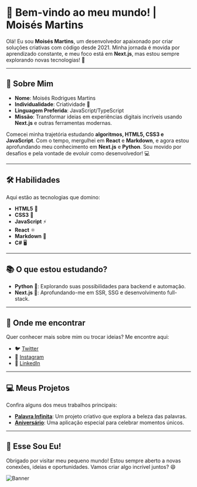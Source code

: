 # 👋 Bem-vindo ao meu mundo! | Moisés Martins

Olá! Eu sou **Moisés Martins**, um desenvolvedor apaixonado por criar soluções criativas com código desde 2021. Minha jornada é movida por aprendizado constante, e meu foco está em **Next.js**, mas estou sempre explorando novas tecnologias! 🚀

---

## 🌟 Sobre Mim

- **Nome**: Moisés Rodrigues Martins
- **Individualidade**: Criatividade 🎨
- **Linguagem Preferida**: JavaScript/TypeScript
- **Missão**: Transformar ideias em experiências digitais incríveis usando **Next.js** e outras ferramentas modernas.

Comecei minha trajetória estudando **algoritmos, HTML5, CSS3 e JavaScript**. Com o tempo, mergulhei em **React** e **Markdown**, e agora estou aprofundando meu conhecimento em **Next.js** e **Python**. Sou movido por desafios e pela vontade de evoluir como desenvolvedor! 💻

---

## 🛠️ Habilidades

Aqui estão as tecnologias que domino:

- **HTML5** 📄
- **CSS3** 🎨
- **JavaScript** ⚡
- **React** ⚛️
- **Markdown** 📝
- **C#** 🖥️

---

## 📚 O que estou estudando?

- **Python** 🐍: Explorando suas possibilidades para backend e automação.
- **Next.js** 🚀: Aprofundando-me em SSR, SSG e desenvolvimento full-stack.

---

## 📍 Onde me encontrar

Quer conhecer mais sobre mim ou trocar ideias? Me encontre aqui:

- 🐦 [Twitter](https://twitter.com/MoisesM45618859)
- 📸 [Instagram](https://www.instagram.com/moisesrmartins/)
- 💼 [LinkedIn](https://www.linkedin.com/in/moises-rodrigues-martins-202459229/)

---

## 💻 Meus Projetos

Confira alguns dos meus trabalhos principais:

- **[Palavra Infinita](https://palavrainfinita.vercel.app/)**: Um projeto criativo que explora a beleza das palavras.
- **[Aniversário](https://meu-seu-nosso-aniversario.vercel.app/)**: Uma aplicação especial para celebrar momentos únicos.

---

## 🎉 Esse Sou Eu!

Obrigado por visitar meu pequeno mundo! Estou sempre aberto a novas conexões, ideias e oportunidades. Vamos criar algo incrível juntos? 😄

![Banner](https://i.imgur.com/K54Li4A.png)
